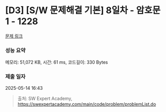 # [D3] [S/W 문제해결 기본] 8일차 - 암호문1 - 1228 

[문제 링크](https://swexpertacademy.com/main/code/problem/problemDetail.do?contestProbId=AV14w-rKAHACFAYD) 

### 성능 요약

메모리: 51,072 KB, 시간: 61 ms, 코드길이: 330 Bytes

### 제출 일자

2025-05-14 16:43



> 출처: SW Expert Academy, https://swexpertacademy.com/main/code/problem/problemList.do